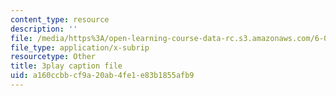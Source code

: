 ```yaml
---
content_type: resource
description: ''
file: /media/https%3A/open-learning-course-data-rc.s3.amazonaws.com/6-046j-design-and-analysis-of-algorithms-spring-2015/a160ccbbcf9a20ab4fe1e83b1855afb9_0CdxkgAjsDA.srt
file_type: application/x-subrip
resourcetype: Other
title: 3play caption file
uid: a160ccbb-cf9a-20ab-4fe1-e83b1855afb9
---
```

